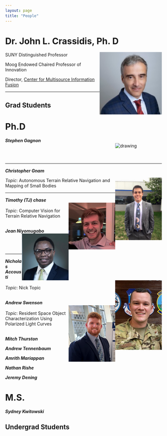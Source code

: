 ```yaml
---
layout: page
title: "People"
---
```


# Dr. John L. Crassidis, Ph. D
<img src="/photos/crassidis.jpg" alt="drawing" style="width:200px;float: right"/>

SUNY Distinguished Professor

Moog Endowed Chaired Professor of Innovation

Director, [Center for Multisource Information Fusion](https://www.buffalo.edu/cmif.html)

---

## Grad Students


# Ph.D
***Stephen Gagnon***<br>
<img src="/photos/Stephen_Gagnon_pic.jpg" alt="drawing" style="width:150px; float: right"/><br>
<br/><br/>

---

***Christopher Gnam***

<img src="/photos/ChrisGnam.jpg" alt="drawing" style="width:150px; float: right"/>

*Topic*: Autonomous Terrain Relative Navigation and Mapping of Small Bodies


---

***Timothy (TJ) chase***<br>
<img src="/photos/timchase.jpg" alt="drawing" style="width:150px; float: right"/><br>
*Topic*:  Computer Vision for Terrain Relative Navigation
<br/><br/>

***Jean Niyomugabo***<br>
<img src="/photos/jean_niyomugabo.jpg" alt="drawing" style="width:150px; float: right"/><br>
<br/><br/>

---

***Nicholas Accousti***<br>
<img src="/photos/nick_accousti.jpg" alt="drawing" style="width:150px; float: right"/> <br>
*Topic*: Nick Topic 
<br/><br/>

***Andrew Swenson***<br>
<img src="/photos/andrew_swenson.jpg" alt="drawing" style="width:150px; float: right"/><br>
*Topic*:  Resident Space Object Characterization Using Polarized Light Curves
<br/><br/>

***Mitch Thurston***<br>

***Andrew Tennenbaum***<br>

***Amrith Mariappan***<br>

***Nathan Rishe*** <br>

***Jeremy Dening***<br>

# M.S.
***Sydney Kwitowski***<br>


## Undergrad Students
